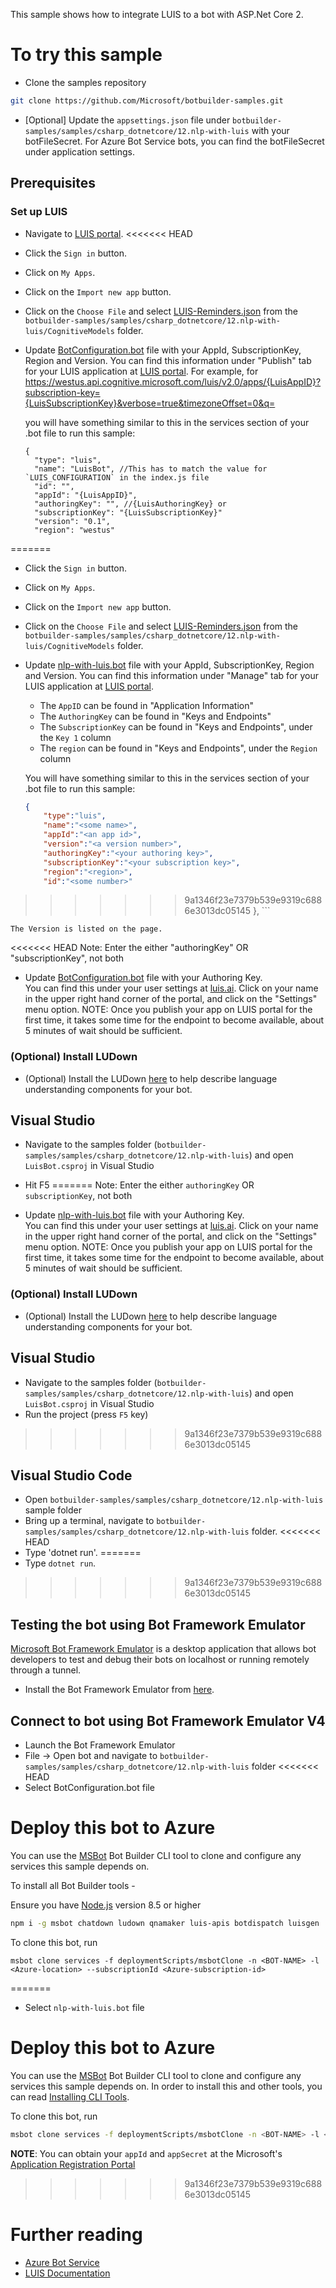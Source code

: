 ﻿﻿This sample shows how to integrate LUIS to a bot with ASP.Net Core 2. 

# To try this sample
- Clone the samples repository
```bash
git clone https://github.com/Microsoft/botbuilder-samples.git
```
- [Optional] Update the `appsettings.json` file under `botbuilder-samples/samples/csharp_dotnetcore/12.nlp-with-luis` with your botFileSecret.  For Azure Bot Service bots, you can find the botFileSecret under application settings.
## Prerequisites
### Set up LUIS
- Navigate to [LUIS portal](https://www.luis.ai).
<<<<<<< HEAD
- Click the `Sign in` button.
- Click on `My Apps`.
- Click on the `Import new app` button.
- Click on the `Choose File` and select [LUIS-Reminders.json](LUIS-Reminders.json) from the `botbuilder-samples/samples/csharp_dotnetcore/12.nlp-with-luis/CognitiveModels` folder.
- Update [BotConfiguration.bot](BotConfiguration.bot) file with your AppId, SubscriptionKey, Region and Version. 
    You can find this information under "Publish" tab for your LUIS application at [LUIS portal](https://www.luis.ai).  For example, for
	https://westus.api.cognitive.microsoft.com/luis/v2.0/apps/{LuisAppID}?subscription-key={LuisSubscriptionKey}&verbose=true&timezoneOffset=0&q= 
    
    you will have something similar to this in the services section of your .bot file to run this sample:
    ```
    {
      "type": "luis",
      "name": "LuisBot", //This has to match the value for `LUIS_CONFIGURATION` in the index.js file
      "id": "",
      "appId": "{LuisAppID}",
      "authoringKey": "", //{LuisAuthoringKey} or
      "subscriptionKey": "{LuisSubscriptionKey}"
      "version": "0.1",
      "region": "westus"
=======

- Click the `Sign in` button.

- Click on `My Apps`.

- Click on the `Import new app` button.

- Click on the `Choose File` and select [LUIS-Reminders.json](LUIS-Reminders.json) from the `botbuilder-samples/samples/csharp_dotnetcore/12.nlp-with-luis/CognitiveModels` folder.

- Update [nlp-with-luis.bot](nlp-with-luis.bot) file with your AppId, SubscriptionKey, Region and Version. 
    You can find this information under "Manage" tab for your LUIS application at [LUIS portal](https://www.luis.ai).

    - The `AppID` can be found in "Application Information"
    - The `AuthoringKey` can be found in "Keys and Endpoints"
    - The `SubscriptionKey` can be found in "Keys and Endpoints", under the `Key 1` column
    - The `region` can be found in "Keys and Endpoints", under the `Region` column

    You will have something similar to this in the services section of your .bot file to run this sample:

    ```json
    {
        "type":"luis",
        "name":"<some name>",
        "appId":"<an app id>",
        "version":"<a version number>",
        "authoringKey":"<your authoring key>",
        "subscriptionKey":"<your subscription key>",
        "region":"<region>",
        "id":"<some number>"
>>>>>>> 9a1346f23e7379b539e9319c6886e3013dc05145
    },
    ```

    The Version is listed on the page.
<<<<<<< HEAD
    Note: Enter the either "authoringKey" OR "subscriptionKey", not both
- Update [BotConfiguration.bot](BotConfiguration.bot) file with your Authoring Key.  
    You can find this under your user settings at [luis.ai](https://www.luis.ai).  Click on your name in the upper right hand corner of the portal, and click on the "Settings" menu option.
NOTE: Once you publish your app on LUIS portal for the first time, it takes some time for the endpoint to become available, about 5 minutes of wait should be sufficient.
### (Optional) Install LUDown
- (Optional) Install the LUDown [here](https://github.com/Microsoft/botbuilder-tools/tree/master/packages/LUDown) to help describe language understanding components for your bot.

## Visual Studio
- Navigate to the samples folder (`botbuilder-samples/samples/csharp_dotnetcore/12.nlp-with-luis`) and open `LuisBot.csproj` in Visual Studio 
- Hit F5
=======
    Note: Enter the either `authoringKey` OR `subscriptionKey`, not both

- Update [nlp-with-luis.bot](nlp-with-luis.bot) file with your Authoring Key.  
    You can find this under your user settings at [luis.ai](https://www.luis.ai).  Click on your name in the upper right hand corner of the portal, and click on the "Settings" menu option.
    NOTE: Once you publish your app on LUIS portal for the first time, it takes some time for the endpoint to become available, about 5 minutes of wait should be sufficient.
### (Optional) Install LUDown
- (Optional) Install the LUDown [here](https://github.com/Microsoft/botbuilder-tools/tree/master/packages/Ludown) to help describe language understanding components for your bot.

## Visual Studio
- Navigate to the samples folder (`botbuilder-samples/samples/csharp_dotnetcore/12.nlp-with-luis`) and open `LuisBot.csproj` in Visual Studio 
- Run the project (press `F5` key)
>>>>>>> 9a1346f23e7379b539e9319c6886e3013dc05145

## Visual Studio Code
- Open `botbuilder-samples/samples/csharp_dotnetcore/12.nlp-with-luis` sample folder
- Bring up a terminal, navigate to `botbuilder-samples/samples/csharp_dotnetcore/12.nlp-with-luis` folder.
<<<<<<< HEAD
- Type 'dotnet run'.
=======
- Type `dotnet run`.
>>>>>>> 9a1346f23e7379b539e9319c6886e3013dc05145

## Testing the bot using Bot Framework Emulator
[Microsoft Bot Framework Emulator](https://aka.ms/botframeworkemulator) is a desktop application that allows bot developers to test and debug
their bots on localhost or running remotely through a tunnel.
- Install the Bot Framework Emulator from [here](https://aka.ms/botframeworkemulator).

## Connect to bot using Bot Framework Emulator **V4**
- Launch the Bot Framework Emulator
- File -> Open bot and navigate to `botbuilder-samples/samples/csharp_dotnetcore/12.nlp-with-luis` folder
<<<<<<< HEAD
- Select BotConfiguration.bot file
# Deploy this bot to Azure
You can use the [MSBot](https://github.com/microsoft/botbuilder-tools) Bot Builder CLI tool to clone and configure any services this sample depends on. 

To install all Bot Builder tools - 

Ensure you have [Node.js](https://nodejs.org/) version 8.5 or higher

```bash
npm i -g msbot chatdown ludown qnamaker luis-apis botdispatch luisgen
```
To clone this bot, run
```
msbot clone services -f deploymentScripts/msbotClone -n <BOT-NAME> -l <Azure-location> --subscriptionId <Azure-subscription-id>
```
=======
- Select `nlp-with-luis.bot` file
# Deploy this bot to Azure

You can use the [MSBot](https://github.com/microsoft/botbuilder-tools) Bot Builder CLI tool to clone and configure any services this sample depends on. In order to install this and other tools, you can read [Installing CLI Tools](../../../Installing_CLI_tools.md).

To clone this bot, run

```bash
msbot clone services -f deploymentScripts/msbotClone -n <BOT-NAME> -l <Azure-location> --subscriptionId <Azure-subscription-id> --appId <YOUR APP ID> --appSecret <YOUR APP SECRET PASSWORD>
```

**NOTE**: You can obtain your `appId` and `appSecret` at the Microsoft's [Application Registration Portal](https://apps.dev.microsoft.com/)


>>>>>>> 9a1346f23e7379b539e9319c6886e3013dc05145
# Further reading
- [Azure Bot Service](https://docs.microsoft.com/en-us/azure/bot-service/bot-service-overview-introduction?view=azure-bot-service-4.0)
- [LUIS Documentation](https://docs.microsoft.com/en-us/azure/cognitive-services/LUIS/)

